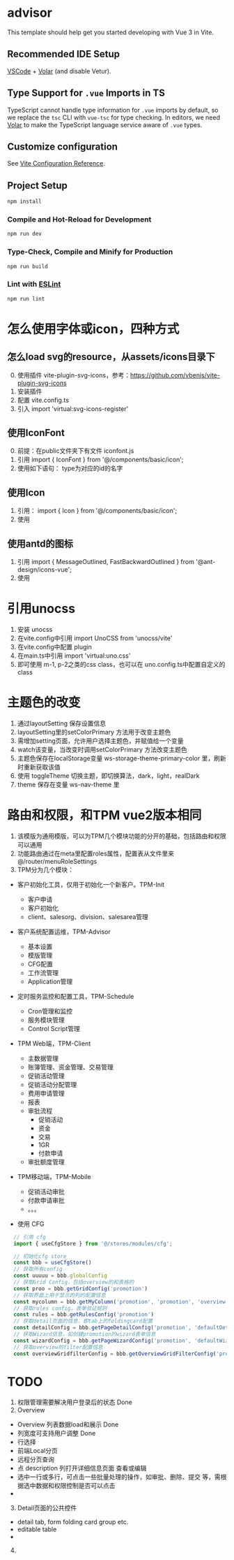 # advisor

This template should help get you started developing with Vue 3 in Vite.

## Recommended IDE Setup

[VSCode](https://code.visualstudio.com/) + [Volar](https://marketplace.visualstudio.com/items?itemName=Vue.volar) (and disable Vetur).

## Type Support for `.vue` Imports in TS

TypeScript cannot handle type information for `.vue` imports by default, so we replace the `tsc` CLI with `vue-tsc` for type checking. In editors, we need [Volar](https://marketplace.visualstudio.com/items?itemName=Vue.volar) to make the TypeScript language service aware of `.vue` types.

## Customize configuration

See [Vite Configuration Reference](https://vitejs.dev/config/).

## Project Setup

```sh
npm install
```

### Compile and Hot-Reload for Development

```sh
npm run dev
```

### Type-Check, Compile and Minify for Production

```sh
npm run build
```

### Lint with [ESLint](https://eslint.org/)

```sh
npm run lint
```


# 怎么使用字体或icon，四种方式
## 怎么load svg的resource，从assets/icons目录下
0. 使用插件 vite-plugin-svg-icons，参考：https://github.com/vbenjs/vite-plugin-svg-icons
1. 安装插件
2. 配置 vite.config.ts
3. 引入 import 'virtual:svg-icons-register'

## 使用IconFont
0. 前提：在public文件夹下有文件 iconfont.js
1. 引用 import { IconFont } from '@/components/basic/icon';
2. 使用如下语句：<IconFont class="mr-2" type="icon-wangpankongjian" />
  type为对应的id的名字

## 使用Icon
1. 引用： import { Icon } from '@/components/basic/icon';
2. 使用 <Icon icon="ant-design:lock-outlined" size="30" />

## 使用antd的图标
1. 引用 import { MessageOutlined, FastBackwardOutlined } from '@ant-design/icons-vue';
2. 使用 <MessageOutlined />

# 引用unocss
1. 安装 unocss
2. 在vite.config中引用 import UnoCSS from 'unocss/vite'
3. 在vite.config中配置 plugin
4. 在main.ts中引用 import 'virtual:uno.css'
5. 即可使用 m-1, p-2之类的css class，也可以在 uno.config.ts中配置自定义的class

# 主题色的改变
1. 通过layoutSetting 保存设置信息
2. layoutSetting里的setColorPrimary 方法用于改变主题色
3. 需增加setting页面，允许用户选择主题色，并赋值给一个变量
4. watch该变量，当改变时调用setColorPrimary 方法改变主题色
5. 主题色保存在localStorage变量 ws-storage-theme-primary-color 里，刷新时重新获取该值
6. 使用 toggleTheme 切换主题，即切换算法，dark，light，realDark
7. theme 保存在变量 ws-nav-theme 里

# 路由和权限，和TPM vue2版本相同
1. 该模版为通用模版，可以为TPM几个模块功能的分开的基础，包括路由和权限可以通用
2. 功能路由通过在meta里配置roles属性，配置表从文件里来 @/router/menuRoleSettings
3. TPM分为几个模块：
  * 客户初始化工具，仅用于初始化一个新客户。TPM-Init
    * 客户申请
    * 客户初始化
    * client、salesorg、division、salesarea管理
  * 客户系统配置运维，TPM-Advisor
    * 基本设置
    * 模版管理
    * CFG配置
    * 工作流管理
    * Application管理
  * 定时服务监控和配置工具，TPM-Schedule
    * Cron管理和监控
    * 服务模块管理
    * Control Script管理
  * TPM Web端，TPM-Client
    * 主数据管理
    * 账簿管理、资金管理、交易管理
    * 促销活动管理
    * 促销活动分配管理
    * 费用申请管理
    * 报表
    * 审批流程
      * 促销活动
      * 资金
      * 交易
      * 1GR
      * 付款申请
    * 审批额度管理
  * TPM移动端，TPM-Mobile
    * 促销活动审批
    * 付款申请审批
    * 。。。


* 使用 CFG

```ts
  // 引用 cfg
  import { useCfgStore } from '@/stores/modules/cfg';

  // 初始化cfg store
  const bbb = useCfgStore()
  // 获取所有config
  const uuuuu = bbb.globalConfig
  // 获取Grid Config，包括overview的和表格的
  const proo = bbb.getGridConfig('promotion')
  // 获取界面上用于显示的列的配置信息
  const mycolumn = bbb.getMyColumn('promotion', 'promotion', 'overview')
  // 获取rules config，表单验证规则
  const rules = bbb.getRulesConfig('promotion')
  // 获取detail页面的信息，即tab上的foldingcard配置
  const detailConfig = bbb.getPageDetailConfig('promotion', 'defaultDetail')
  // 获取Wizard信息，如创建promotion的wizard表单信息
  const wizardConfig = bbb.getPageWizardConfig('promotion', 'defaultWizard')
  // 获取overview的filter配置信息
  const overviewGridfilterConfig = bbb.getOverviewGridFilterConfig('promotion', 'PromotionOverview')
```


# TODO
1. 权限管理需要解决用户登录后的状态 Done
2. Overview
  * Overview 列表数据load和展示 Done
  * 列宽度可支持用户调整 Done
  * 行选择 
  * 前端Local分页 
  * 远程分页查询 
  * 点 description 列打开详细信息页面 查看或编辑
  * 选中一行或多行，可点击一些批量处理的操作，如审批、删除、提交 等，需根据选中数据和权限控制是否可以点击
  * 
3. Detail页面的公共控件
  * detail tab, form folding card group etc.
  * editable table
  * 
4. 